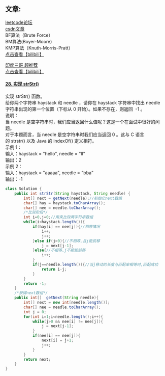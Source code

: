 <a name="NTsMg"></a>
## 文章:
[leetcode论坛](https://leetcode.cn/circle/article/edYbW9/)<br />[csdn文章](https://blog.csdn.net/helloworldchina/article/details/104465772)<br />BF算法（Brute Force）<br />BM算法(Boyer-Moore)<br />KMP算法（Knuth-Morris-Pratt）<br />[点击查看【bilibili】](https://player.bilibili.com/player.html?bvid=BV1Px411z7Yo)

[印度三哥 超推荐](https://www.bilibili.com/video/BV18k4y1m7Ar?p=2&spm_id_from=333.1007.top_right_bar_window_history.content.click)<br />[点击查看【bilibili】](https://player.bilibili.com/player.html?bvid=BV18k4y1m7Ar&p=2&page=2)

<a name="iUB1r"></a>
#### [28. 实现 strStr()](https://leetcode.cn/problems/implement-strstr/)
实现 strStr() 函数。<br />给你两个字符串 haystack 和 needle ，请你在 haystack 字符串中找出 needle 字符串出现的第一个位置（下标从 0 开始）。如果不存在，则返回  -1 。<br />说明：<br />当 needle 是空字符串时，我们应当返回什么值呢？这是一个在面试中很好的问题。<br />对于本题而言，当 needle 是空字符串时我们应当返回 0 。这与 C 语言的 strstr() 以及 Java 的 indexOf() 定义相符。<br />示例 1：<br />输入：haystack = "hello", needle = "ll"<br />输出：2<br />示例 2：<br />输入：haystack = "aaaaa", needle = "bba"<br />输出：-1
```java
class Solution {
    public int strStr(String haystack, String needle) {
        int[] next = getNext(needle);//初始化next数组
        char[] hay = haystack.toCharArray();
        char[] nee = needle.toCharArray();
        /*比较阶段*/
        int i=0,j=0;//用来比较两字符串数组
        while(i<haystack.length()){
            if(hay[i] == nee[j]){//相等情况
                i++;
                j++;
            }else if(j>0){//不相等,且j能前移
                j = next[j-1];
            }else{//不相等,j不能能前移
                i++;
            }
            if(j==needle.length()){//当j移动的长度与匹配串相等时,匹配成功
                return i-j;
            }
        }
        return -1;
    }
    /*获得next数组*/
    public int[]  getNext(String needle){
        int[] next = new int[needle.length()];
        char[] nee = needle.toCharArray();
        int j = 0;
        for(int i=1;i<needle.length();i++){
            while(j>0 && nee[i] != nee[j]){
                j = next[j-1];
            }
            if(nee[i] == nee[j]){
                next[i] = j+1;
                j++;
            }
        }
        return next;
    }
}
```
